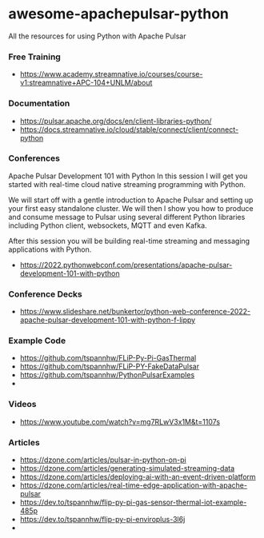 # awesome-apachepulsar-python

All the resources for using Python with Apache Pulsar


### Free Training

* https://www.academy.streamnative.io/courses/course-v1:streamnative+APC-104+UNLM/about


### Documentation

* https://pulsar.apache.org/docs/en/client-libraries-python/
* https://docs.streamnative.io/cloud/stable/connect/client/connect-python

### Conferences

Apache Pulsar Development 101 with Python
In this session I will get you started with real-time cloud native streaming programming with Python.

We will start off with a gentle introduction to Apache Pulsar and setting up your first easy standalone cluster. We will then l show you how to produce and consume message to Pulsar using several different Python libraries including Python client, websockets, MQTT and even Kafka.

After this session you will be building real-time streaming and messaging applications with Python.

* https://2022.pythonwebconf.com/presentations/apache-pulsar-development-101-with-python

### Conference Decks

* https://www.slideshare.net/bunkertor/python-web-conference-2022-apache-pulsar-development-101-with-python-f-lippy

### Example Code

* https://github.com/tspannhw/FLiP-Py-Pi-GasThermal
* https://github.com/tspannhw/FLiP-PY-FakeDataPulsar
* https://github.com/tspannhw/PythonPulsarExamples
* 


### Videos

* https://www.youtube.com/watch?v=mg7RLwV3x1M&t=1107s

### Articles

* https://dzone.com/articles/pulsar-in-python-on-pi
* https://dzone.com/articles/generating-simulated-streaming-data
* https://dzone.com/articles/deploying-ai-with-an-event-driven-platform
* https://dzone.com/articles/real-time-edge-application-with-apache-pulsar
* https://dev.to/tspannhw/flip-py-pi-gas-sensor-thermal-iot-example-485p
* https://dev.to/tspannhw/flip-py-pi-enviroplus-3l6j
* 
